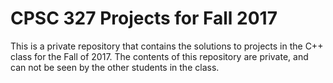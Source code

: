 # CPSC 327 Projects for Fall 2017	

This is a private repository that contains the solutions to projects in the C++ class for the Fall of 2017.
The contents of this repository are private, and can not be seen by the other students in the class.